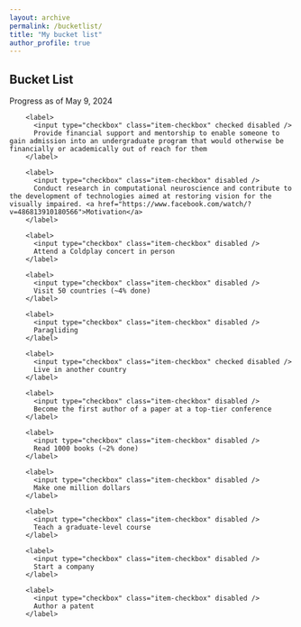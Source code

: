 ```yaml
---
layout: archive
permalink: /bucketlist/
title: "My bucket list"
author_profile: true
---
```


<style>
    /* Custom CSS to style the checkboxes */
    .item-checkbox {
      margin-right: 10px;
    }

    .item-checkbox:checked {
      background-color: lightgray;
      border-color: lightgray;
    }

    .item-checkbox:checked::before {
      content: '\2713';
      display: block;
      color: #000;
      text-align: center;
      font-size: 14px;
      line-height: 16px;
    }

    .item-checkbox:disabled {
      opacity: 0.6;
      cursor: not-allowed;
    }

    .item-checkbox:disabled:checked {
      background-color: lightgray;
      border-color: lightgray;
    }
  </style>

  <!-- Main Content -->
  <div class="main">
    <h2>Bucket List</h2>
    <!-- <p>Progress as of July 1, 2023: 39.75/91.</p> -->
    <p>Progress as of May 9, 2024 </p>

   
        <label>
          <input type="checkbox" class="item-checkbox" checked disabled />
          Provide financial support and mentorship to enable someone to gain admission into an undergraduate program that would otherwise be financially or academically out of reach for them
        </label>
  
        <label>
          <input type="checkbox" class="item-checkbox" disabled />
          Conduct research in computational neuroscience and contribute to the development of technologies aimed at restoring vision for the visually impaired. <a href="https://www.facebook.com/watch/?v=486813910180566">Motivation</a>
        </label>
      
        <label>
          <input type="checkbox" class="item-checkbox" disabled />
          Attend a Coldplay concert in person
        </label>
      
        <label>
          <input type="checkbox" class="item-checkbox" disabled />
          Visit 50 countries (~4% done)
        </label>

        <label>
          <input type="checkbox" class="item-checkbox" disabled />
          Paragliding
        </label>

        <label>
          <input type="checkbox" class="item-checkbox" checked disabled />
          Live in another country
        </label>

        <label>
          <input type="checkbox" class="item-checkbox" disabled />
          Become the first author of a paper at a top-tier conference
        </label>

        <label>
          <input type="checkbox" class="item-checkbox" disabled />
          Read 1000 books (~2% done)
        </label>

        <label>
          <input type="checkbox" class="item-checkbox" disabled />
          Make one million dollars
        </label>

        <label>
          <input type="checkbox" class="item-checkbox" disabled />
          Teach a graduate-level course
        </label>

        <label>
          <input type="checkbox" class="item-checkbox" disabled />
          Start a company
        </label>

        <label>
          <input type="checkbox" class="item-checkbox" disabled />
          Author a patent
        </label>
  </div>